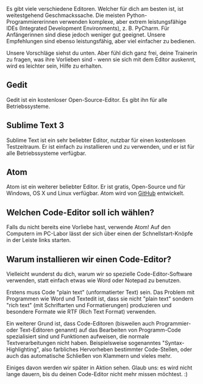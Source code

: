 Es gibt viele verschiedene Editoren. Welcher für dich am besten ist, ist weitestgehend Geschmackssache. Die meisten Python-Programmiererinnen verwenden komplexe, aber extrem leistungsfähige IDEs (Integrated Development Environments), z. B. PyCharm. Für Anfängerinnen sind diese jedoch weniger gut geeignet. Unsere Empfehlungen sind ebenso leistungsfähig, aber viel einfacher zu bedienen.

Unsere Vorschläge siehst du unten. Aber fühl dich ganz frei, deine Trainerin zu fragen, was ihre Vorlieben sind - wenn sie sich mit dem Editor auskennt, wird es leichter sein, Hilfe zu erhalten.

## Gedit

Gedit ist ein kostenloser Open-Source-Editor. Es gibt ihn für alle Betriebssysteme.

## Sublime Text 3

Sublime Text ist ein sehr beliebter Editor, nutzbar für einen kostenlosen Testzeitraum. Er ist einfach zu installieren und zu verwenden, und er ist für alle Betriebssysteme verfügbar.

## Atom

Atom ist ein weiterer beliebter Editor. Er ist gratis, Open-Source und für Windows, OS X und Linux verfügbar. Atom wird von [GitHub](https://github.com/) entwickelt.

## Welchen Code-Editor soll ich wählen?

Falls du nicht bereits eine Vorliebe hast,
verwende Atom!
Auf den Computern im PC-Labor lässt
der sich über einen der Schnellstart-Knöpfe
in der Leiste links starten.

## Warum installieren wir einen Code-Editor?

Vielleicht wunderst du dich, warum wir so spezielle Code-Editor-Software verwenden, statt einfach etwas wie Word oder Notepad zu benutzen.

Erstens muss Code "plain text" (unformatierter Text) sein. Das Problem mit Programmen wie Word und Textedit ist, dass sie nicht "plain text" sondern "rich text" (mit Schriftarten und Formatierungen) produzieren und besondere Formate wie RTF (Rich Text Format) verwenden.

Ein weiterer Grund ist, dass Code-Editoren (bisweilen auch Programmier- oder Text-Editoren genannt) auf das Bearbeiten von Programm-Code spezialisiert sind und Funktionen aufweisen, die normale Textverarbeitungen nicht haben. Beispielsweise sogenanntes "Syntax-Highlighting", also farbliches Hervorheben bestimmter Code-Stellen, oder auch das automatische Schließen von Klammern und vieles mehr.

Einiges davon werden wir später in Aktion sehen. Glaub uns: es wird nicht lange dauern, bis du deinen Code-Editor nicht mehr missen möchtest. :)
